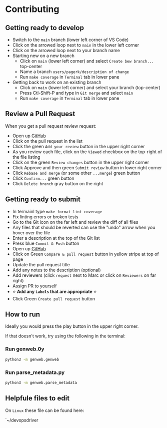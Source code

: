 # Contributing

## Getting ready to develop

- Switch to the `main` branch (lower left corner of VS Code)
- Click on the arrowed loop next to `main` in the lower left corner
- Click on the arrowed loop next to your branch name
- Starting new on a new branch
    - Click on `main` (lower left corner) and select `Create bew branch...` top-center
    - Name a branch `users/pagerk/description of change`
    - Run `make coverage` in `Terminal` tab in lower pane
- Getting back to work on an existing branch
    - Click on `main` (lower left corner) and select your branch (top-center)
    - Press Ctl-Shift-P and type in `Git merge` and select `main`
    - Run `make coverage` in `Terminal` tab in lower pane

## Review a Pull Request

When you get a pull request review request:

- Open up [GitHub](https://github.com/marcpage/genweb/pulls)
- Click on the pull request in the list
- Click the green `Add your review` button in the upper right corner
- As you review each file, click on the `Viewed` checkbox on the top-right of the file listing
- Click on the green `Review changes` button in the upper right corner
- Click Approve and then green `Submit review` button in lower right corner
- Click `Rebase and merge` (or some other `...merge`) green button
- Click `Confirm...` green button
- Click `Delete branch` gray button on the right

## Getting ready to submit

- In termainl type `make format lint coverage`
- Fix linting errors or broken tests
- Go to the Git icon on the far left and review the diff of all files
- Any files that should be reverted can use the "undo" arrow when you hover over the file
- Enter a description at the top of the Git list
- Press blue `Commit & Push` button
- Open up [GitHub](https://github.com/marcpage/genweb/pulls)
- Click on Green `Compare & pull request` button in yellow stripe at top of page
- Update the pull request title
- Add any notes to the description (optional)
- Add reviewers (click `request` next to Marc or click on `Reviewers` on far right)
- Assign PR to yourself
- ⭐ **Add any `Labels` that are appropriate** ⭐
- Click Green `Create pull request` button


## How to run

Ideally you would press the play button in the upper right corner.

If that doesn't work, try using the following in the terminal:

### Run genweb.0y

```bash
python3 -m genweb.genweb
```

### Run parse_metadata.py

```bash
python3 -m genweb.parse_metadata
```

## Helpfule files to edit

On `Linux` these file can be found here:

`~/devopsdriver
